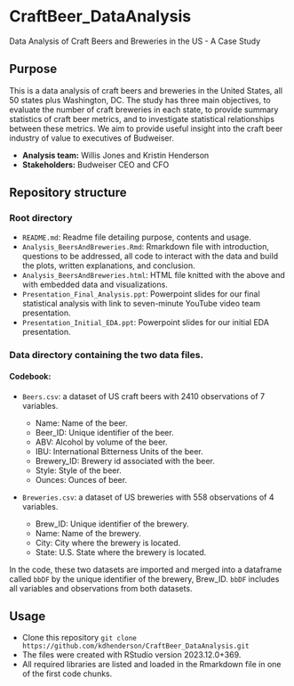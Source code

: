 # CraftBeer_DataAnalysis
Data Analysis of Craft Beers and Breweries in the US - A Case Study

## Purpose

This is a data analysis of craft beers and breweries in the United States, all 50 states plus Washington, DC. The study has three main objectives, to evaluate the number of craft breweries in each state, to provide summary statistics of craft beer metrics, and to investigate statistical relationships between these metrics. We aim to provide useful insight into the craft beer industry of value to executives of Budweiser.
* **Analysis team:** Willis Jones and Kristin Henderson
* **Stakeholders:** Budweiser CEO and CFO


## Repository structure

### Root directory

* `README.md`: Readme file detailing purpose, contents and usage.
* `Analysis_BeersAndBreweries.Rmd`: Rmarkdown file with introduction, questions to be addressed, all code to interact with the data and build the plots, written explanations, and conclusion.
* `Analysis_BeersAndBreweries.html`: HTML file knitted with the above and with embedded data and visualizations.
* `Presentation_Final_Analysis.ppt`: Powerpoint slides for our final statistical analysis with link to seven-minute YouTube video team presentation.
* `Presentation_Initial_EDA.ppt`: Powerpoint slides for our initial EDA presentation.

### Data directory containing the two data files.

#### Codebook:

* `Beers.csv`: a dataset of US craft beers with 2410 observations of 7 variables.
  -	Name: Name of the beer.
  -	Beer_ID: Unique identifier of the beer.
  -	ABV: Alcohol by volume of the beer.
  -	IBU: International Bitterness Units of the beer.
  -	Brewery_ID: Brewery id associated with the beer.
  -	Style: Style of the beer.
  -	Ounces: Ounces of beer.
	
* `Breweries.csv`: a dataset of US breweries with 558 observations of 4 variables.
  -	Brew_ID: Unique identifier of the brewery.
  -	Name: Name of the brewery.
  -	City: City where the brewery is located.
  -	State: U.S. State where the brewery is located.

In the code, these two datasets are imported and merged into a dataframe called `bbDF` by the unique identifier of the brewery, Brew_ID. `bbDF` includes all variables and observations from both datasets.


## Usage

* Clone this repository
`git clone https://github.com/kdhenderson/CraftBeer_DataAnalysis.git`
* The files were created with RStudio version 2023.12.0+369.
* All required libraries are listed and loaded in the Rmarkdown file in one of the first code chunks.
